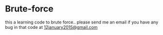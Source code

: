 # Brute-force
this a learning code to brute force.. please send me an email if you have any bug in that code at 12january2015@gmail.com

